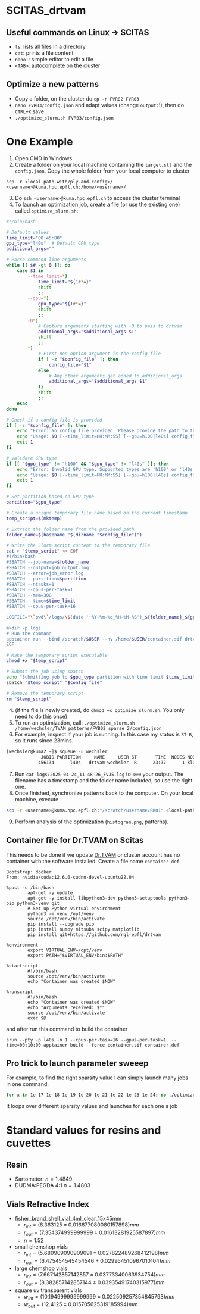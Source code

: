 # SCITAS_drtvam

## Useful commands on Linux -> SCITAS
* `ls`: lists all files in a directory
* `cat`: prints a file content
* `nano:`: simple editor to edit a file
* `<TAB>`: autocomplete on the cluster


## Optimize a new patterns
* Copy a folder, on the cluster do:`cp -r FVR02 FVR03`
* `nano FVR03/config.json` and adapt values (change `output:`!), then do `CTRL+X` save
* `./optimize_slurm.sh FVR03/config.json`


# One Example
1. Open CMD in Windows
2. Create a folder on your local machine containing the `target.stl` and the `config.json`. Copy the whole folder from your local computer to cluster
```
scp -r <local-path-with/ply-and-config>/ <username>@kuma.hpc.epfl.ch:/home/<username>/
```
3. Do `ssh <username>@kuma.hpc.epfl.ch` to access the cluster terminal
4. To launch an optimization job, create a file (or use the existing one) called `optimize_slurm.sh`:
```bash
#!/bin/bash

# Default values
time_limit="00:45:00"
gpu_type="l40s"  # Default GPU type
additional_args=""

# Parse command line arguments
while [[ $# -gt 0 ]]; do
    case $1 in
        --time_limit=*)
            time_limit="${1#*=}"
            shift
            ;;
        --gpu=*)
            gpu_type="${1#*=}"
            shift
            ;;
        -D*)
            # Capture arguments starting with -D to pass to drtvam
            additional_args="$additional_args $1"
            shift
            ;;
        *)
            # First non-option argument is the config file
            if [ -z "$config_file" ]; then
                config_file="$1"
            else
                # Any other arguments get added to additional_args
                additional_args="$additional_args $1"
            fi
            shift
            ;;
    esac
done

# Check if a config file is provided
if [ -z "$config_file" ]; then
    echo "Error: No config file provided. Please provide the path to the config file."
    echo "Usage: $0 [--time_limit=HH:MM:SS] [--gpu=h100|l40s] config_file_path [additional arguments for drtvam]"
    exit 1
fi

# Validate GPU type
if [[ "$gpu_type" != "h100" && "$gpu_type" != "l40s" ]]; then
    echo "Error: Invalid GPU type. Supported types are 'h100' or 'l40s'."
    echo "Usage: $0 [--time_limit=HH:MM:SS] [--gpu=h100|l40s] config_file_path [additional arguments for drtvam]"
    exit 1
fi

# Set partition based on GPU type
partition="$gpu_type"

# Create a unique temporary file name based on the current timestamp
temp_script=$(mktemp)

# Extract the folder name from the provided path
folder_name=$(basename "$(dirname "$config_file")")

# Write the Slurm script content to the temporary file
cat > "$temp_script" << EOF
#!/bin/bash
#SBATCH --job-name=$folder_name
#SBATCH --output=job_output.log
#SBATCH --error=job_error.log
#SBATCH --partition=$partition
#SBATCH --ntasks=1
#SBATCH --gpus-per-task=1
#SBATCH --mem=30G
#SBATCH --time=$time_limit
#SBATCH --cpus-per-task=16

LOGFILE="\`pwd\`/logs/\$(date '+%Y-%m-%d_%H-%M-%S')_${folder_name}_${gpu_type}.log"

mkdir -p logs
# Run the command
apptainer run --bind /scratch/$USER --nv /home/$USER/container.sif drtvam \$1 $additional_args >> "\$LOGFILE" 2>&1
EOF

# Make the temporary script executable
chmod +x "$temp_script"

# Submit the job using sbatch
echo "Submitting job to $gpu_type partition with time limit $time_limit"
sbatch "$temp_script" "$config_file"

# Remove the temporary script
rm "$temp_script"
```
4. (if the file is newly created, do `chmod +x optimize_slurm.sh`. You only need to do this once)
5. To run an optimization, call: `./optimize_slurm.sh /home/wechsler/TVAM_patterns/FVB02_sparse_2/config.json`
6. For example, inspect if your job is running. In this case my status is `ST R`, so it runs since 23mins.
```bash
[wechsler@kuma2 ~]$ squeue -u wechsler
             JOBID PARTITION     NAME     USER ST       TIME  NODES NODELIST(REASON)
            456134      l40s   drtvam wechsler  R      23:37      1 kl001
```
7. Run `cat logs/2025-04-24_11-48-26_FVJ5.log` to see your output. The filename has a timestamp and the folder name included, so use the right one.
8. Once finished, synchronize patterns back to the computer. On your local machine, execute 
```bash
scp -r <username>@kuma.hpc.epfl.ch:"/scratch/username/RR01" <local-path>/<where-you-want>
```
9. Perform analysis of the optimization (`histogram.png`, patterns).


## Container file for Dr.TVAM on Scitas
This needs to be done if we update [Dr.TVAM](https://github.com/rgl-epfl/drtvam) or cluster account has no container with the software installed.
Create a file name `container.def`
```
Bootstrap: docker
From: nvidia/cuda:12.6.0-cudnn-devel-ubuntu22.04

%post -c /bin/bash
        apt-get -y update
        apt-get -y install libpython3-dev python3-setuptools python3-pip python3-venv git
        # Set up Python virtual environment
        python3 -m venv /opt/venv
        source /opt/venv/bin/activate
        pip install --upgrade pip
        pip install numpy mitsuba scipy matplotlib
        pip install git+https://github.com/rgl-epfl/drtvam

%environment
        export VIRTUAL_ENV=/opt/venv
        export PATH="$VIRTUAL_ENV/bin:$PATH"

%startscript
        #!/bin/bash
        source /opt/venv/bin/activate
        echo "Container was created $NOW"

%runscript
        #!/bin/bash
        echo "Container was created $NOW"
        echo "Arguments received: $*"
        source /opt/venv/bin/activate
        exec $@
```

and after run this command to build the container
```
srun --pty -p l40s -n 1 --cpus-per-task=16 --gpus-per-task=1  --time=00:10:00 apptainer build --force container.sif container.def
```


## Pro trick to launch parameter sweeep

For example, to find the right sparsity value I can simply launch many jobs in one command:
```bash
for x in 1e-17 1e-18 1e-19 1e-20 1e-21 1e-22 1e-23 1e-24; do ./optimize_slurm.sh --time_limit=01:50:00 --gpu=l40s TVAM_patterns/striation_LED_vertical/config.json  -Dloss.weight_sparsity=$x -Doutput=/scratch/wechsler/striation_LED_vertical_$x; done
```
It loops over different sparsity values and launches for each one a job

# Standard values for resins and cuvettes

## Resin
* Sartometer: $n=1.4849$
* DUDMA:PEGDA 4:1 $n=1.4803$

## Vials Refractive Index

* fisher_brand_shell_vial_4ml_clear_15x45mm
    * $r_{int} = (6.363125 \pm 0.016677080080157898)mm$
    * $r_{out} = (7.354374999999999 \pm 0.01613281925587897)mm$
    * $n=1.52$
* small chemshop vials
    * $r_{int} = (5.680909090909091 \pm 0.027822489268412198)mm$
    * $r_{out} = (6.475454545454546 \pm 0.029954510967010104)mm$
* large chemshop vials  
    * $r_{int} = (7.667142857142857 \pm 0.03773340063934754)mm$
    * $r_{out} = (8.382857142857144 \pm 0.03935491740315977)mm$
* square uv transparent vials  
    * $w_{int} = (10.194999999999999 \pm 0.022509257354845793)mm$
    * $w_{out} = (12.4125 \pm 0.015705625319185994)mm$
 
